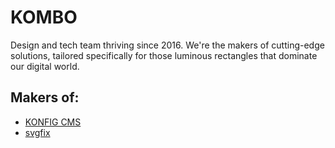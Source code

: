 # KOMBO

Design and tech team thriving since 2016. We're the makers of cutting-edge solutions, tailored specifically for those luminous rectangles that dominate our digital world.

## Makers of:
- [KONFIG CMS](https://getkonfig.com/)
- [svgfix](https://www.svgfix.com/)
